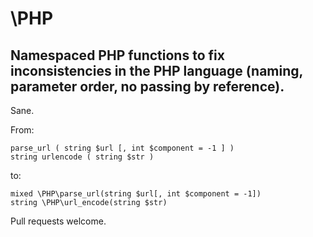 # \PHP
## Namespaced PHP functions to fix inconsistencies in the PHP language (naming, parameter order, no passing by reference).

Sane.

From:

    parse_url ( string $url [, int $component = -1 ] )
    string urlencode ( string $str )
    
to:


    mixed \PHP\parse_url(string $url[, int $component = -1])
    string \PHP\url_encode(string $str)
    
Pull requests welcome.

